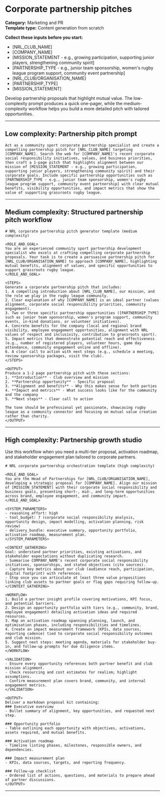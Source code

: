 # Corporate partnership pitches

**Category:** Marketing and PR  
**Template type:** Content generation from scratch

**Collect these inputs before you start:**

- [NRL_CLUB_NAME]
- [COMPANY_NAME]
- [MISSION_STATEMENT - e.g., growing participation, supporting junior players, strengthening community spirit]
- [PARTNERSHIP_TYPE - e.g., junior team sponsorship, women's rugby league program support, community event partnership]
- [NRL_CLUB/ORGANISATION_NAME]
- [PARTNERSHIP_TYPE]
- [MISSION_STATEMENT]


Develop partnership proposals that highlight mutual value. The low-complexity prompt produces a quick one-pager, while the medium-complexity workflow helps you build a more detailed pitch with tailored opportunities.

---

## Low complexity: Partnership pitch prompt

```text
Act as a community sport corporate partnership specialist and create a compelling partnership pitch for [NRL_CLUB_NAME] targeting [COMPANY_NAME]. Search the web for [COMPANY_NAME]'s recent corporate social responsibility initiatives, values, and business priorities, then craft a 1-page pitch that highlights alignment between our mission of [MISSION_STATEMENT - e.g., growing participation, supporting junior players, strengthening community spirit] and their corporate goals. Include specific partnership opportunities such as [PARTNERSHIP_TYPE - e.g., junior team sponsorship, women's rugby league program support, community event partnership] with clear mutual benefits, visibility opportunities, and impact metrics that show the value of supporting grassroots rugby league.
```

---

## Medium complexity: Structured partnership pitch workflow

```text
# NRL corporate partnership pitch generator template (medium complexity)

<ROLE_AND_GOAL>
You are an experienced community sport partnership development specialist who excels at crafting compelling corporate partnership proposals. Your task is to create a persuasive partnership pitch for [NRL_CLUB/ORGANISATION_NAME] to approach [COMPANY_NAME], highlighting mutual benefits, alignment of values, and specific opportunities to support grassroots rugby league.
</ROLE_AND_GOAL>

<STEPS>
Generate a corporate partnership pitch that includes:
1. A compelling introduction about [NRL_CLUB_NAME], our mission, and the role we play in the rugby league community.
2. Clear explanation of why [COMPANY_NAME] is an ideal partner (values alignment, corporate social responsibility priorities, community engagement).
3. Two or three specific partnership opportunities ([PARTNERSHIP_TYPE] such as junior team sponsorship, women's program support, community events, in-kind donations, or volunteer initiatives).
4. Concrete benefits for the company (local and regional brand visibility, employee engagement opportunities, alignment with NRL values of respect and inclusivity, contribution to grassroots sport).
5. Impact metrics that demonstrate potential reach and effectiveness (e.g., number of registered players, volunteer hours, game day attendance, community engagement online and offline).
6. A clear call to action with next steps (e.g., schedule a meeting, review sponsorship packages, visit the club).
</STEPS>

<OUTPUT>
Produce a 1-2 page partnership pitch with these sections:
1. **Introduction** - Club overview and mission
2. **Partnership opportunity** - Specific proposal
3. **Alignment and benefits** - Why this makes sense for both parties
4. **Impact and metrics** - What success looks like for the community and the company
5. **Next steps** - Clear call to action

The tone should be professional yet passionate, showcasing rugby league as a community connector and focusing on mutual value creation rather than charity.
</OUTPUT>
```

---

## High complexity: Partnership growth studio

Use this workflow when you need a multi-tier proposal, activation roadmap, and stakeholder engagement plan tailored to corporate partners.

```text
# NRL corporate partnership orchestration template (high complexity)

<ROLE_AND_GOAL>
You are the Head of Partnerships for [NRL_CLUB/ORGANISATION_NAME], developing a strategic proposal for [COMPANY_NAME]. Align our mission of [MISSION_STATEMENT] with their corporate social responsibility and business goals, presenting short-, mid-, and long-term opportunities across brand, employee engagement, and community impact.
</ROLE_AND_GOAL>

<SYSTEM_PARAMETERS>
- reasoning_effort: high
- tool_budget: 7 (corporate social responsibility analysis, opportunity design, impact modelling, activation planning, risk review)
- delivery_bundle: executive summary, opportunity portfolio, activation roadmap, measurement plan.
</SYSTEM_PARAMETERS>

<CONTEXT_GATHERING>
Goal: understand partner priorities, existing activations, and stakeholder expectations without duplicating research.
- Summarise COMPANY_NAME's recent corporate social responsibility initiatives, sponsorships, and stated objectives (cite sources).
- Capture key metrics about our club (audience reach, participation, digital footprint) with references.
- Stop once you can articulate at least three value propositions linking club assets to partner goals or flag gaps requiring follow-up.
</CONTEXT_GATHERING>

<WORKFLOW>
1. Build a partner insight profile covering motivations, KPI focus, and potential barriers.
2. Design an opportunity portfolio with tiers (e.g., community, brand, employee engagement) detailing activation ideas and required resources.
3. Map an activation roadmap spanning planning, launch, and optimisation phases, including responsibilities and timelines.
4. Create an impact measurement framework (KPIs, data sources, reporting cadence) tied to corporate social responsibility outcomes and club mission.
5. Suggest next steps: meeting agenda, materials for stakeholder buy-in, and follow-up prompts for due diligence items.
</WORKFLOW>

<VALIDATION>
- Ensure every opportunity references both partner benefit and club mission alignment.
- Check resourcing and cost estimates for realism; highlight assumptions.
- Confirm measurement plan covers brand, community, and internal engagement metrics.
</VALIDATION>

<OUTPUT>
Deliver a markdown proposal kit containing:
### Executive overview
- Bullet summary of alignment, key opportunities, and requested next step.

### Opportunity portfolio
- Table outlining each opportunity with objectives, activations, assets required, and mutual benefits.

### Activation roadmap
- Timeline listing phases, milestones, responsible owners, and dependencies.

### Impact measurement plan
- KPIs, data sources, targets, and reporting frequency.

### Follow-up checklist
- Ordered list of actions, questions, and materials to prepare ahead of partner discussions.
</OUTPUT>
```

---
